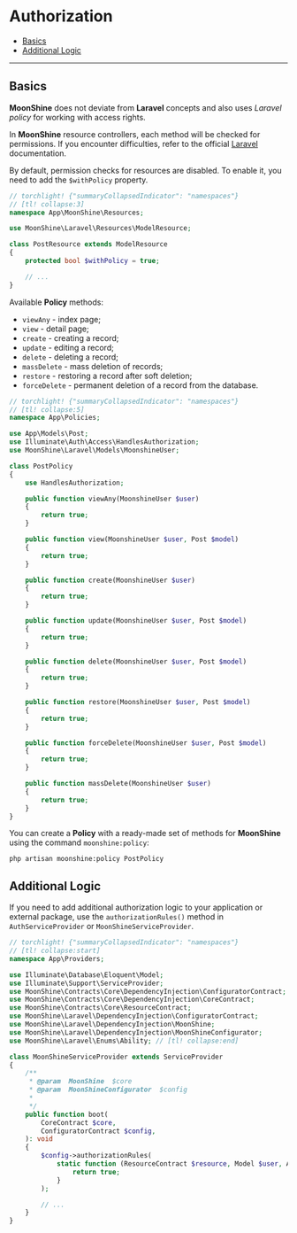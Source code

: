 # Authorization

- [Basics](#basics)
- [Additional Logic](#additional-logic)

---

<a name="basics"></a>
## Basics

**MoonShine** does not deviate from **Laravel** concepts and also uses _Laravel policy_ for working with access rights.

In **MoonShine** resource controllers, each method will be checked for permissions.
If you encounter difficulties, refer to the official [Laravel](https://laravel.com/docs/authorization#creating-policies) documentation.

By default, permission checks for resources are disabled.
To enable it, you need to add the `$withPolicy` property.

```php
// torchlight! {"summaryCollapsedIndicator": "namespaces"}
// [tl! collapse:3]
namespace App\MoonShine\Resources;

use MoonShine\Laravel\Resources\ModelResource;

class PostResource extends ModelResource
{
    protected bool $withPolicy = true;

    // ...
}
```

Available **Policy** methods:
- `viewAny` - index page;
- `view` - detail page;
- `create` - creating a record;
- `update` - editing a record;
- `delete` - deleting a record;
- `massDelete` - mass deletion of records;
- `restore` - restoring a record after soft deletion;
- `forceDelete` - permanent deletion of a record from the database.

```php
// torchlight! {"summaryCollapsedIndicator": "namespaces"}
// [tl! collapse:5]
namespace App\Policies;

use App\Models\Post;
use Illuminate\Auth\Access\HandlesAuthorization;
use MoonShine\Laravel\Models\MoonshineUser;

class PostPolicy
{
    use HandlesAuthorization;

    public function viewAny(MoonshineUser $user)
    {
        return true;
    }

    public function view(MoonshineUser $user, Post $model)
    {
        return true;
    }

    public function create(MoonshineUser $user)
    {
        return true;
    }

    public function update(MoonshineUser $user, Post $model)
    {
        return true;
    }

    public function delete(MoonshineUser $user, Post $model)
    {
        return true;
    }

    public function restore(MoonshineUser $user, Post $model)
    {
        return true;
    }

    public function forceDelete(MoonshineUser $user, Post $model)
    {
        return true;
    }

    public function massDelete(MoonshineUser $user)
    {
        return true;
    }
}
```

You can create a **Policy** with a ready-made set of methods for **MoonShine** using the command `moonshine:policy`:

```shell
php artisan moonshine:policy PostPolicy
```

<a name="additional_logic"></a>
## Additional Logic

If you need to add additional authorization logic to your application or external package,
use the `authorizationRules()` method in `AuthServiceProvider` or `MoonShineServiceProvider`.

```php
// torchlight! {"summaryCollapsedIndicator": "namespaces"}
// [tl! collapse:start]
namespace App\Providers;

use Illuminate\Database\Eloquent\Model;
use Illuminate\Support\ServiceProvider;
use MoonShine\Contracts\Core\DependencyInjection\ConfiguratorContract;
use MoonShine\Contracts\Core\DependencyInjection\CoreContract;
use MoonShine\Contracts\Core\ResourceContract;
use MoonShine\Laravel\DependencyInjection\ConfiguratorContract;
use MoonShine\Laravel\DependencyInjection\MoonShine;
use MoonShine\Laravel\DependencyInjection\MoonShineConfigurator;
use MoonShine\Laravel\Enums\Ability; // [tl! collapse:end]

class MoonShineServiceProvider extends ServiceProvider
{
    /**
     * @param  MoonShine  $core
     * @param  MoonShineConfigurator  $config
     *
     */
    public function boot(
        CoreContract $core,
        ConfiguratorContract $config,
    ): void
    {
        $config->authorizationRules(
            static function (ResourceContract $resource, Model $user, Ability $ability, Model $item): bool {
                return true;
            }
        );

        // ...
    }
}
```
